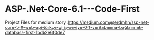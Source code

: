 # ASP-.Net-Core-6.1---Code-First
Project Files for medium story :https://medium.com/@erdmhn/asp-net-core-5-0-web-api-türkçe-giriş-seviye-6-1-veritabanına-bağlanmak-database-first-1bdb2e6f0de7
